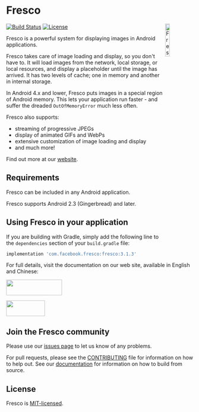 # Fresco

<img alt="Fresco Logo" align="right" src="docs/static/sample-images/fresco_logo.svg" width="15%" />

[![Build Status](https://circleci.com/gh/facebook/fresco.svg?style=shield)](https://circleci.com/gh/facebook/fresco)
[![License](https://img.shields.io/badge/license-MIT-brightgreen)](https://github.com/facebook/fresco/blob/main/LICENSE)

Fresco is a powerful system for displaying images in Android applications.

Fresco takes care of image loading and display, so you don't have to. It will load images from the network, local storage, or local resources, and display a placeholder until the image has arrived. It has two levels of cache; one in memory and another in internal storage.

In Android 4.x and lower, Fresco puts images in a special region of Android memory. This lets your application run faster - and suffer the dreaded `OutOfMemoryError` much less often.

Fresco also supports:

* streaming of progressive JPEGs
* display of animated GIFs and WebPs
* extensive customization of image loading and display
* and much more!

Find out more at our [website](http://frescolib.org/index.html).

## Requirements

Fresco can be included in any Android application.

Fresco supports Android 2.3 (Gingerbread) and later.

## Using Fresco in your application

If you are building with Gradle, simply add the following line to the `dependencies` section of your `build.gradle` file:

```groovy
implementation 'com.facebook.fresco:fresco:3.1.3'
```

For full details, visit the documentation on our web site, available in English and Chinese:

<a href="http://frescolib.org/docs/index.html"><img src="http://frescolib.org/static/GetStarted-en.png" width="150" height="42"/></a>

<a href="http://fresco-cn.org/docs/index.html"><img src="http://frescolib.org/static/GetStarted-zh.png" width="104" height="42"/></a>

## Join the Fresco community

Please use our [issues page](https://github.com/facebook/fresco/issues) to let us know of any problems.

For pull requests, please see the [CONTRIBUTING](https://github.com/facebook/fresco/blob/main/CONTRIBUTING.md) file for information on how to help out. See our [documentation](http://frescolib.org/docs/building-from-source.html) for information on how to build from source.


## License
Fresco is [MIT-licensed](https://github.com/facebook/fresco/blob/main/LICENSE).
